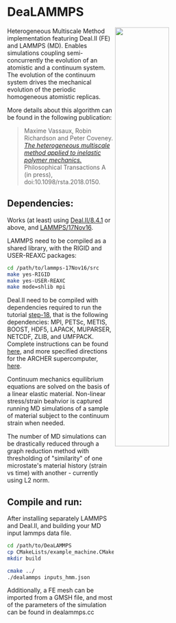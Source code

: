 # DeaLAMMPS

<img src="https://mvassaux.github.io/static/hmm_bicomposite_lo.jpg" align="right" width="50%" /> 

Heterogeneous Multiscale Method implementation featuring Deal.II (FE) and LAMMPS (MD). Enables simulations coupling semi-concurrently the evolution of an atomistic and a continuum system. The evolution of the continuum system drives the mechanical evolution of the periodic homogeneous atomistic replicas.

More details about this algorithm can be found in the following publication:
> Maxime Vassaux, Robin Richardson and Peter Coveney. [*The heterogeneous multiscale method applied to inelastic polymer mechanics.*](https://www.researchgate.net/publication/328930018_The_heterogeneous_multiscale_method_applied_to_inelastic_polymer_mechanics) Philosophical Transactions A (in press), doi:10.1098/rsta.2018.0150. 

## Dependencies:
Works (at least) using [Deal.II/8.4.1](https://dealii.kyomu.43-1.org/downloads/dealii-9.0.1.tar.gz) or above, and [LAMMPS/17Nov16](https://lammps.sandia.gov/tars/lammps-17Nov16.tar.gz).

LAMMPS need to be compiled as a shared library, with the RIGID and USER-REAXC packages:
```sh
cd /path/to/lammps-17Nov16/src
make yes-RIGID
make yes-USER-REAXC
make mode=shlib mpi
```

Deal.II need to be compiled with dependencies required to run the tutorial [step-18](https://www.dealii.org/8.4.1/doxygen/deal.II/step_18.html#ElasticProblemoutput_results), that is the following dependencies: MPI, PETSc, METIS, BOOST, HDF5, LAPACK, MUPARSER, NETCDF, ZLIB, and UMFPACK. Complete instructions can be found [here](https://www.dealii.org/9.0.0/readme.html), and more specified directions for the ARCHER supercomputer, [here](https://github.com/ARCHER-CSE/build-instructions/tree/master/deal.II/build-gnu-64-petsc).

Continuum mechanics equilibrium equations are solved on the basis of a linear elastic material. Non-linear stress/strain beahvior is captured running MD simulations of a sample of material subject to the continuum strain when needed. 

The number of MD simulations can be drastically reduced through a graph reduction method with thresholding of "similarity" of one microstate's material history (strain vs time) with another - currently using L2 norm.

## Compile and run:
After installing separately LAMMPS and Deal.II, and building your MD input lammps data file.
```sh
cd /path/to/DeaLAMMPS
cp CMakeLists/example_machine.CMakeLists.txt CMakeLists.txt
mkdir build

cmake ../
./dealammps inputs_hmm.json
```
Additionally, a FE mesh can be imported from a GMSH file, and most of the parameters of the simulation can be found in dealammps.cc

